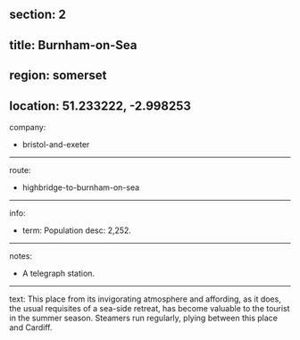 section: 2
----
title: Burnham-on-Sea
----
region: somerset
----
location: 51.233222, -2.998253
----
company:
- bristol-and-exeter
----
route:
- highbridge-to-burnham-on-sea
----
info:
- term: Population
  desc: 2,252.
----
notes:
- A telegraph station.
----
text: This place from its invigorating atmosphere and affording, as it does, the usual requisites of a sea-side retreat, has become valuable to the tourist in the summer season. Steamers run regularly, plying between this place and Cardiff.
